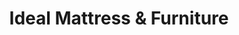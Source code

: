 ---
title: "Ideal Mattress & Furniture"
url: /escondido/ideal-mattress-and-furniture/
shop: furniture
---